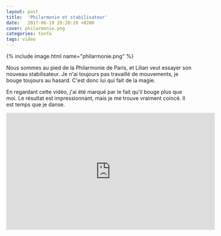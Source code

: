 ```yaml
---
layout: post
title:  'Philarmonie et stabilisateur'
date:   2017-06-19 20:20:20 +0200
cover: philarmonie.png
categories: tonfa
tags: video
---
```


{% include image.html name="philarmonie.png" %}

Nous sommes au pied de la Philarmonie de Paris, et Lilian veut essayer son nouveau stabilisateur. Je n'ai toujours pas travaillé de mouvements, je bouge toujours au hasard. C'est donc lui qui fait de la magie.

<!--more-->

En regardant cette vidéo, j'ai été marqué par le fait qu'il bouge plus que moi. Le résultat est impressionnant, mais je me trouve vraiment coincé. Il est temps que je danse.

<div class="video-container">
  <iframe width="560" height="315" src="https://www.youtube.com/embed/2jIeeYb-4-Y?rel=0&amp;showinfo=0?ecver=1" frameborder="0" allowfullscreen></iframe>
</div>